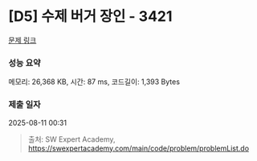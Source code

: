 # [D5] 수제 버거 장인 - 3421 

[문제 링크](https://swexpertacademy.com/main/code/problem/problemDetail.do?contestProbId=AWErcQmKy6kDFAXi) 

### 성능 요약

메모리: 26,368 KB, 시간: 87 ms, 코드길이: 1,393 Bytes

### 제출 일자

2025-08-11 00:31



> 출처: SW Expert Academy, https://swexpertacademy.com/main/code/problem/problemList.do